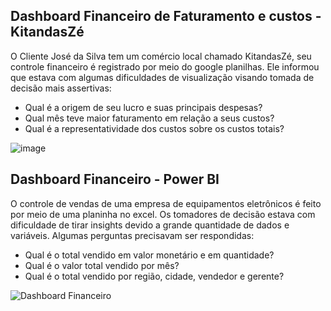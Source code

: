 ## **Dashboard Financeiro de Faturamento e custos - KitandasZé**

O Cliente José da Silva tem um comércio local chamado KitandasZé, seu controle financeiro é registrado por meio do google planilhas. 
Ele informou que estava com algumas dificuldades de visualização visando tomada de decisão mais assertivas: 

- Qual é a origem de seu lucro e suas principais despesas?
- Qual mês teve maior faturamento em relação a seus custos?
- Qual é a representatividade dos custos sobre os custos totais?   


![image](https://github.com/JorgeFerreira09/Dashboard-Financeiro/assets/106722825/4ddf2601-e2c3-4b46-ace8-2d117e293d73)

## **Dashboard Financeiro - Power BI**

O controle de vendas de uma empresa de equipamentos eletrônicos é feito por meio de uma planinha no excel. 
Os tomadores de decisão estava com dificuldade de tirar insights devido a grande quantidade de dados e variáveis. 
Algumas perguntas precisavam ser respondidas:

- Qual é o total vendido em valor monetário e em quantidade?
- Qual é o valor total vendido por mês?
- Qual é o total vendido por região, cidade, vendedor e gerente? 
   
![Dashboard Financeiro](https://github.com/JorgeFerreira09/Dashboard-Financeiro/assets/106722825/4cdae3ce-8a76-431c-b272-9397fc991cb1)
